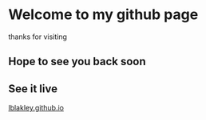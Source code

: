 # Welcome to my github page
thanks for visiting
## Hope to see you back soon

## See it live
<a href="https://lblakley.github.io/">lblakley.github.io</a>